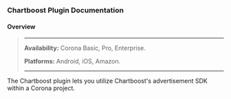 ### Chartboost Plugin Documentation

#### Overview

> * * *
> 
> **Availability:** Corona Basic, Pro, Enterprise.
> 
> **Platforms:** Android, iOS, Amazon.
> 
> * * *

The Chartboost plugin lets you utilize Chartboost's advertisement SDK within a Corona project.